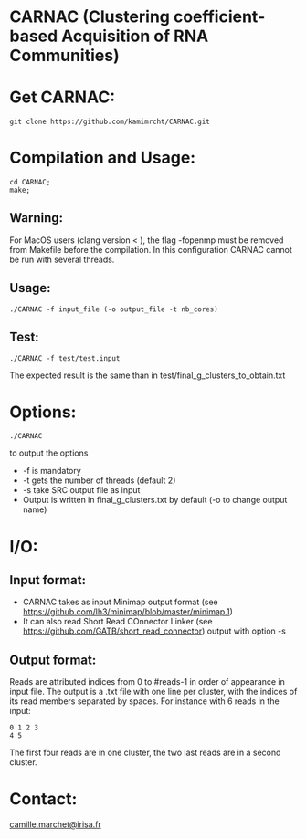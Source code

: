 CARNAC (Clustering coefficient-based Acquisition of RNA Communities)
====================================================================

# Get CARNAC:

	git clone https://github.com/kamimrcht/CARNAC.git

# Compilation and Usage:

	cd CARNAC;
	make;

## Warning:

For MacOS users (clang version < ), the flag -fopenmp must be removed from Makefile before the compilation. In this configuration CARNAC cannot be run with several threads.



## Usage:


	./CARNAC -f input_file (-o output_file -t nb_cores)


## Test:

	./CARNAC -f test/test.input
The expected result is the same than in test/final_g_clusters_to_obtain.txt


# Options:

	./CARNAC
to output the options
* -f is mandatory
* -t gets the number of threads (default 2)
* -s take SRC output file as input
* Output is written in final_g_clusters.txt by default (-o to change output name)
	
	
# I/O:

## Input format:
* CARNAC takes as input Minimap output format (see https://github.com/lh3/minimap/blob/master/minimap.1)
* It can also read Short Read COnnector Linker (see https://github.com/GATB/short_read_connector) output with option -s

## Output format:

Reads are attributed indices from 0 to #reads-1 in order of appearance in input file.
The output is a .txt file with one line per cluster, with the indices of its read members separated by spaces.
For instance with 6 reads in the input:

	0 1 2 3
	4 5

The first four reads are in one cluster, the two last reads are in a second cluster.


# Contact:

camille.marchet@irisa.fr
